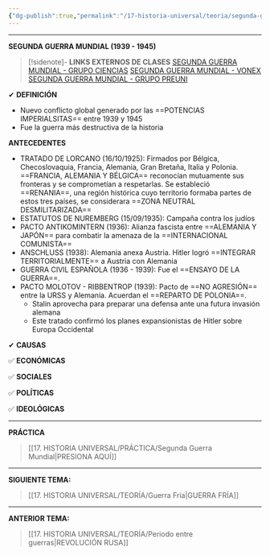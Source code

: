 ```yaml
---
{"dg-publish":true,"permalink":"/17-historia-universal/teoria/segunda-guerra-mundial/","tags":["Historia","Teoría"]}
---
```


---
**SEGUNDA GUERRA MUNDIAL (1939 - 1945)** 

>[!sidenote]- **LINKS EXTERNOS DE CLASES** 
>[SEGUNDA GUERRA MUNDIAL - GRUPO CIENCIAS](https://www.youtube.com/watch?v=4Zat_hvP1DI) 
>[SEGUNDA GUERRA MUNDIAL - VONEX](https://www.youtube.com/watch?v=kECo7m2QC9E) 
>[SEGUNDA GUERRA MUNDIAL - GRUPO PREUNI](https://www.youtube.com/watch?v=lNUtaD-9ObM) 

✔ **DEFINICIÓN** 
- Nuevo conflicto global generado por las ==POTENCIAS IMPERIALSITAS== entre 1939 y 1945
- Fue la guerra más destructiva de la historia

 **ANTECEDENTES** 
- TRATADO DE LORCANO (16/10/1925): Firmados por Bélgica, Checoslovaquia, Francia, Alemania, Gran Bretaña, Italia y Polonia. ==FRANCIA, ALEMANIA Y BÉLGICA== reconocían mutuamente sus fronteras y se comprometían a respetarlas. Se estableció ==RENANIA==, una región histórica cuyo territorio formaba partes de estos tres países, se considerara ==ZONA NEUTRAL DESMILITARIZADA== 
- ESTATUTOS DE NUREMBERG (15/09/1935): Campaña contra los judíos
- PACTO ANTIKOMINTERN (1936): Alianza fascista entre ==ALEMANIA Y JAPÓN== para combatir la amenaza de la ==INTERNACIONAL COMUNISTA== 
- ANSCHLUSS (1938): Alemania anexa Austria. Hitler logró ==INTEGRAR TERRITORIALMENTE== a Austria con Alemania
- GUERRA CIVIL ESPAÑOLA (1936 - 1939): Fue el ==ENSAYO DE LA GUERRA==.
- PACTO MOLOTOV - RIBBENTROP (1939): Pacto de ==NO AGRESIÓN== entre la URSS y Alemania. Acuerdan el ==REPARTO DE POLONIA==. 
	- Stalin aprovecha para preparar una defensa ante una futura invasión alemana
	- Este tratado confirmó los planes expansionistas de Hitler sobre Europa Occidental

✔ **CAUSAS**

✅ **ECONÓMICAS**


✅ **SOCIALES**


✅ **POLÍTICAS**


✅ **IDEOLÓGICAS**




---
**PRÁCTICA**
>[[17. HISTORIA UNIVERSAL/PRÁCTICA/Segunda Guerra Mundial\|PRESIONA AQUÍ]]

---
**SIGUIENTE TEMA:** 
>[[17. HISTORIA UNIVERSAL/TEORÍA/Guerra Fría\|GUERRA FRÍA]]

---
**ANTERIOR TEMA:**
>[[17. HISTORIA UNIVERSAL/TEORÍA/Periodo entre guerras\|REVOLUCIÓN RUSA]]




